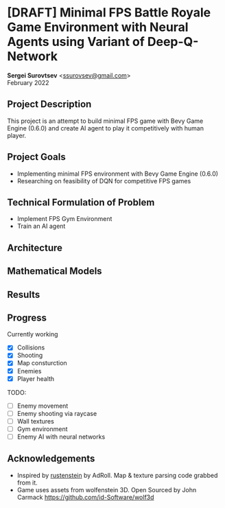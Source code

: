 # [DRAFT] Minimal FPS Battle Royale Game Environment with Neural Agents using Variant of Deep-Q-Network

**Sergei Surovtsev** <<ssurovsev@gmail.com>>
<br />
February 2022
## Project Description

This project is an attempt to build minimal FPS game with Bevy Game Engine (0.6.0) and create AI agent to play it competitively with human player.

## Project Goals

* Implementing minimal FPS environment with Bevy Game Engine (0.6.0)
* Researching on feasibility of DQN for competitive FPS games

## Technical Formulation of Problem

* Implement FPS Gym Environment
* Train an AI agent

## Architecture

## Mathematical Models

## Results

## Progress

Currently working

* [x] Collisions
* [x] Shooting
* [x] Map consturction
* [x] Enemies
* [x] Player health

TODO:

* [ ] Enemy movement
* [ ] Enemy shooting via raycase
* [ ] Wall textures
* [ ] Gym environment
* [ ] Enemy AI with neural networks

## Acknowledgements

* Inspired by [rustenstein](https://github.com/AdRoll/rustenstein) by AdRoll. Map & texture parsing code grabbed from it.
* Game uses assets from wolfenstein 3D. Open Sourced by John Carmack https://github.com/id-Software/wolf3d
